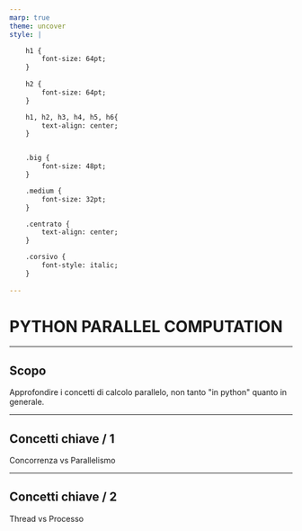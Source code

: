 ```yaml
---
marp: true
theme: uncover
style: |

    h1 {
        font-size: 64pt;
    }
    
    h2 {
        font-size: 64pt;
    }

    h1, h2, h3, h4, h5, h6{
        text-align: center;
    }


    .big {
        font-size: 48pt;
    }

    .medium {
        font-size: 32pt;
    }

    .centrato {
        text-align: center;
    }

    .corsivo {
        font-style: italic;
    }
 
---
```


# PYTHON PARALLEL COMPUTATION

---

## Scopo

<p class="medium centrato corsivo">Approfondire i concetti di calcolo parallelo, non tanto "in python" quanto in generale.</p>

---

## Concetti chiave / 1

<p class="big centrato">Concorrenza vs Parallelismo</p>

---

## Concetti chiave / 2

<p class="big centrato">Thread vs Processo</p>
